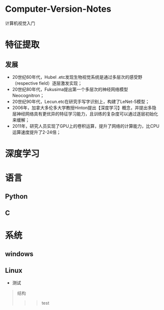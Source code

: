 # Computer-Version-Notes
 计算机视觉入门

# 特征提取
## 发展
* 20世纪60年代，Hubel .etc发现生物视觉系统是通过多层次的感受野（respective field）逐层激发实现；
* 20世纪80年代，Fukusima提出第一个多层次的神经网络模型Neocognitron；
* 20世纪90年代，Lecun.etc在研究手写字识别上，构建了LeNet-5模型；
* 2006年，加拿大多伦多大学教授Hinton提出【深度学习】概念，并提出多隐层神经网络具有更优异的特征学习能力，且训练的复杂度可以通过逐层初始化来缓解；
* 2011年，研究人员实现了GPU上的卷积运算，提升了网络的计算能力，比CPU运算速度提升了2-24倍；

# 深度学习
# 语言
## Python
## C
# 系统
## windows
## Linux
* 测试
>结构
>>>test
